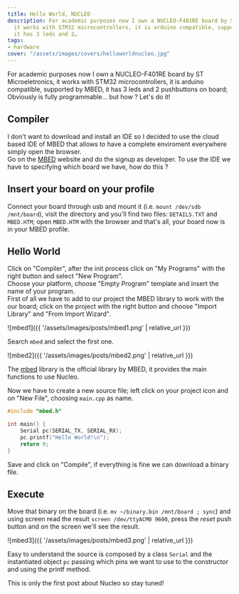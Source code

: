 ```yaml
---
title: Hello World, NUCLEO
description: For academic purposes now I own a NUCLEO-F401RE board by ST Microeletronics,
  it works with STM32 microcontrollers, it is arduino compatible, supported by MBED,
  it has 3 leds and 2…
tags:
- hardware
cover: "/assets/images/covers/helloworldnucleo.jpg"
---
```



For academic purposes now I own a NUCLEO-F401RE board by ST Microeletronics, it works with STM32 microcontrollers, it is arduino compatible, supported by MBED, it has 3 leds and 2 pushbuttons on board; Obviously is fully programmable... but how ? Let's do it!

## Compiler

I don't want to download and install an IDE so I decided to use the cloud based IDE of MBED that allows to have a complete enviroment everywhere simply open the browser.   
Go on the [MBED](https://mbed.com) website and do the signup as developer. To use the IDE we have to specifying which board we have, how do this ?

## Insert your board on your profile

Connect your board through usb and mount it (i.e. `mount /dev/sdb /mnt/board`), visit the directory and you'll find two files: `DETAILS.TXT` and `MBED.HTM`; open `MBED.HTM` with the browser and that's all, your board now is in your MBED profile.

## Hello World

Click on "Compiler", after the init process click on "My Programs" with the right button and select "New Program".   
Choose your platform, choose "Empty Program" template and insert the name of your program.   
First of all we have to add to our project the MBED library to work with the our board; click on the project with the right button and choose "Import Library" and "From Import Wizard".

![mbed1]({{ '/assets/images/posts/mbed1.png' | relative_url }})


Search `mbed` and select the first one.

![mbed2]({{ '/assets/images/posts/mbed2.png' | relative_url }})

The [mbed](https://developer.mbed.org/users/mbed_official/code/mbed/) library is the official library by MBED, it provides the main functions to use Nucleo.

Now we have to create a new source file; left click on your project icon and on "New File", choosing `main.cpp` as name.

```cpp
#include "mbed.h"

int main() {
    Serial pc(SERIAL_TX, SERIAL_RX);
    pc.printf("Hello World!\n");
    return 0;
}
```

Save and click on "Compile", if everything is fine we can download a binary file.

## Execute

Move that binary on the board (i.e. `mv ~/binary.bin /mnt/board ; sync`) and using screen read the result `screen /dev/ttyACM0 9600`, press the *reset* push button and on the screen we'll see the result.

![mbed3]({{ '/assets/images/posts/mbed3.png' | relative_url }})

Easy to understand the source is composed by a class `Serial` and the instantiated object `pc` passing which pins we want to use to the constructor and using the printf method.

This is only the first post about Nucleo so stay tuned!
